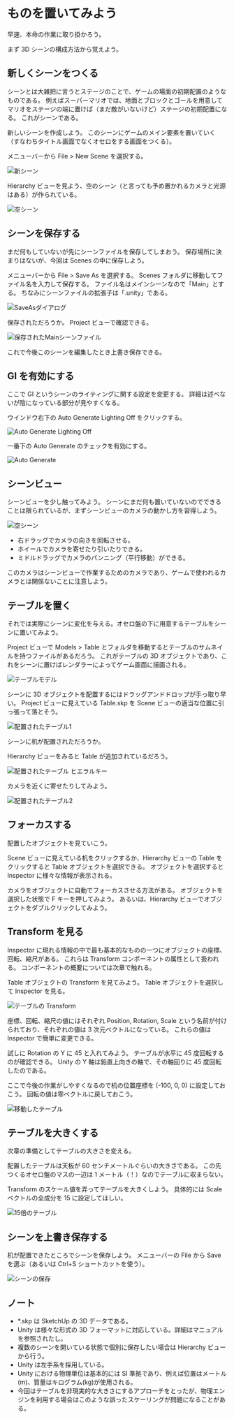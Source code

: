 # ものを置いてみよう

早速、本命の作業に取り掛かろう。

まず 3D シーンの構成方法から覚えよう。

## 新しくシーンをつくる

シーンとは大雑把に言うとステージのことで、ゲームの場面の初期配置のようなものである。
例えばスーパーマリオでは、地面とブロックとゴールを用意してマリオをステージの端に置けば（まだ敵がいないけど）ステージの初期配置になる。
これがシーンである。

新しいシーンを作成しよう。
このシーンにゲームのメイン要素を置いていく（すなわちタイトル画面でなくオセロをする画面をつくる）。

メニューバーから File > New Scene を選択する。

![新シーン](./Images/NewScene.png)

Hierarchy ビューを見よう、空のシーン（と言っても予め置かれるカメラと光源はある）が作られている。

![空シーン](./Images/EmptyScene.png)

## シーンを保存する

まだ何もしていないが先にシーンファイルを保存してしまおう。
保存場所に決まりはないが、今回は Scenes の中に保存しよう。

メニューバーから File > Save As を選択する。
Scenes フォルダに移動してファイル名を入力して保存する。
ファイル名はメインシーンなので「Main」とする。
ちなみにシーンファイルの拡張子は「.unity」である。

![SaveAsダイアログ](./Images/SaveAsMain.png)

保存されただろうか。
Project ビューで確認できる。

![保存されたMainシーンファイル](./Images/MainSaved.png)

これで今後このシーンを編集したとき上書き保存できる。

## GI を有効にする

ここで GI というシーンのライティングに関する設定を変更する。
詳細は述べないが陰になっている部分が見やすくなる。

ウインドウ右下の Auto Generate Lighting Off をクリックする。

![Auto Generate Lighting Off](./Images/AutoGenerateOff.png)

一番下の Auto Generate のチェックを有効にする。

![Auto Generate](./Images/AutoGenerate.png)

## シーンビュー

シーンビューを少し触ってみよう。
シーンにまだ何も置いていないのでできることは限られているが、まずシーンビューのカメラの動かし方を習得しよう。

![空シーン](./Images/EmptySceneView.png)

- 右ドラッグでカメラの向きを回転させる。
- ホイールでカメラを寄せたり引いたりできる。
- ミドルドラッグでカメラのパンニング（平行移動）ができる。

このカメラはシーンビューで作業するためのカメラであり、ゲームで使われるカメラとは関係ないことに注意しよう。

## テーブルを置く

それでは実際にシーンに変化を与える。オセロ盤の下に用意するテーブルをシーンに置いてみよう。

Project ビューで Models > Table とフォルダを移動するとテーブルのサムネイルを持つファイルがあるだろう。
これがテーブルの 3D オブジェクトであり、これをシーンに置けばレンダラーによってゲーム画面に描画される。

![テーブルモデル](./Images/Table.png)

シーンに 3D オブジェクトを配置するにはドラッグアンドドロップが手っ取り早い。
Project ビューに見えている Table.skp を Scene ビューの適当な位置に引っ張って落とそう。

![配置されたテーブル1](./Images/DDTable1.png)

シーンに机が配置されただろうか。

Hierarchy ビューをみると Table が追加されているだろう。

![配置されたテーブル ヒエラルキー](./Images/HTable.png)

カメラを近くに寄せたりしてみよう。

![配置されたテーブル2](./Images/DDTable2.png)

## フォーカスする

配置したオブジェクトを見ていこう。

Scene ビューに見えている机をクリックするか、Hierarchy ビューの Table をクリックすると Table オブジェクトを選択できる。
オブジェクトを選択すると Inspector に様々な情報が表示される。

カメラをオブジェクトに自動でフォーカスさせる方法がある。
オブジェクトを選択した状態で F キーを押してみよう。
あるいは、Hierarchy ビューでオブジェクトをダブルクリックしてみよう。

## Transform を見る

Inspector に現れる情報の中で最も基本的なものの一つにオブジェクトの座標、回転、縮尺がある。
これらは Transform コンポーネントの属性として扱われる。
コンポーネントの概要については次章で触れる。

Table オブジェクトの Transform を見てみよう。
Table オブジェクトを選択して Inspector を見る。

![テーブルの Transform](./Images/Transform.png)

座標、回転、縮尺の値にはそれぞれ Position, Rotation, Scale という名前が付けられており、それぞれの値は 3 次元ベクトルになっている。
これらの値は Inspector で簡単に変更できる。

試しに Rotation の Y に 45 と入れてみよう。
テーブルが水平に 45 度回転するのが確認できる。
Unity の Y 軸は鉛直上向きの軸で、その軸回りに 45 度回転したのである。

ここで今後の作業がしやすくなるので机の位置座標を (-100, 0, 0) に設定しておこう。
回転の値は零ベクトルに戻しておこう。

![移動したテーブル](./Images/Move.png)

## テーブルを大きくする

次章の準備としてテーブルの大きさを変える。

配置したテーブルは天板が 60 センチメートルぐらいの大きさである。
この先つくるオセロ盤のマスの一辺は 1 メートル（！）なのでテーブルに収まらない。

Transform のスケール値を弄ってテーブルを大きくしよう。
具体的には Scale ベクトルの全成分を 15 に設定してほしい。

![15倍のテーブル](./Images/15xScaled.png)

## シーンを上書き保存する

机が配置できたところでシーンを保存しよう。
メニューバーの File から Save を選ぶ（あるいは Ctrl+S ショートカットを使う）。

![シーンの保存](./Images/SaveScene.png)

## ノート

- \*.skp は SketchUp の 3D データである。
- Unity は様々な形式の 3D フォーマットに対応している。詳細はマニュアルを参照されたし。
- 複数のシーンを開いている状態で個別に保存したい場合は Hierarchy ビューから行う。
- Unity は左手系を採用している。
- Unity における物理単位は基本的には SI 準拠であり、例えば位置はメートル(m)、質量はキログラム(kg)が使用される。
- 今回はテーブルを非現実的な大きさにするアプローチをとったが、物理エンジンを利用する場合はこのような誤ったスケーリングが問題になることがある。
